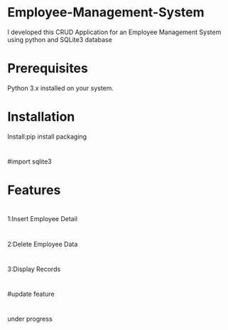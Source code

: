 # Employee-Management-System
I developed this CRUD Application for an Employee Management System using python and SQLite3 database

# Prerequisites
Python 3.x installed on your system.
#
# Installation
Install:pip install packaging
#
#import sqlite3
# Features
#
1:Insert Employee Detail
#
2:Delete Employee Data
#
3:Display Records
#
#update feature
#
under progress
